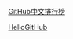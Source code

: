 

[GitHub中文排行榜](https://github.com/kon9chunkit/GitHub-Chinese-Top-Charts)

[HelloGitHub](https://hellogithub.com/)

